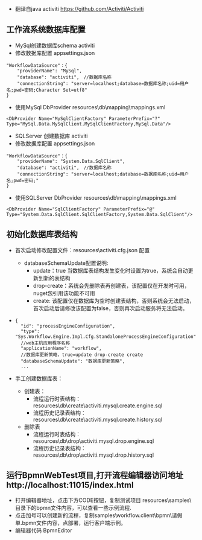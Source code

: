 * 翻译自java activiti https://github.com/Activiti/Activiti

## 工作流系统数据库配置
* MySql创建数据库schema activiti
* 修改数据库配置 appsettings.json
```
"WorkflowDataSource"：{
    "providerName": "MySql",
    "database": "activiti",　//数据库名称
    "connectionString": "server=localhost;database=数据库名称;uid=用户名;pwd=密码;Character Set=utf8"
}
```
* 使用MySql DbProvider resources\db\mapping\mappings.xml
```
<DbProvider Name="MySqlClientFactory" ParameterPrefix="?" Type="MySql.Data.MySqlClient.MySqlClientFactory,MySql.Data"/>
```

* SQLServer 创建数据库 activiti
* 修改数据库配置 appsettings.json
```
"WorkflowDataSource"：{
    "providerName": "System.Data.SqlClient",
    "database": "activiti",　//数据库名称
    "connectionString": "server=localhost;database=数据库名称;uid=用户名;pwd=密码;"
}
```
* 使用SQLServer DbProvider resources\db\mapping\mappings.xml
```
<DbProvider Name="SqlClientFactory" ParameterPrefix="@" Type="System.Data.SqlClient.SqlClientFactory,System.Data.SqlClient"/>
```

## 初始化数据库表结构
* 首次启动修改配置文件：resources\activiti.cfg.json 配置
  * databaseSchemaUpdate配置说明: 
    *  update：true 当数据库表结构发生变化时设置为true，系统会自动更新到新的表结构
    *  drop-create：系统会先删除表再创建表，该配置仅在开发时可用，nuget包引用该功能不可用
    *  create: 该配置仅在数据库为空时创建表结构，否则系统会无法启动，首次启动后请修改该配置为false，否则再次启动服务将无法启动。
*  
  ```
  {
    "id": "processEngineConfiguration",
    "type": "Sys.Workflow.Engine.Impl.Cfg.StandaloneProcessEngineConfiguration",
    //web主机应用程序名称
    "applicationName": "workflow",
    //数据库更新策略，true=update drop-create create
    "databaseSchemaUpdate": "数据库更新策略",
    ...
  ```

* 手工创建数据库表：
  * 创建表：
    * 流程运行时表结构： resources\db\create\activiti.mysql.create.engine.sql  
    * 流程历史记录表结构：resources\db\create\activiti.mysql.create.history.sql
  * 删除表
    * 流程运行时表结构： resources\db\drop\activiti.mysql.drop.engine.sql  
    * 流程历史记录表结构：resources\db\drop\activiti.mysql.drop.history.sql

## 运行BpmnWebTest项目,打开流程编辑器访问地址 http://localhost:11015/index.html
* 打开编辑器地址，点击下方CODE按钮，复制测试项目 resources\samples\ 目录下的bpmn文件内容，可以查看一些示例流程.
* 点击加号可以创建新的流程，复制samples\workflow.client\bpmn\请假单.bpmn文件内容，点部署，运行客户端示例。
* 编辑器代码 BpmnEditor
